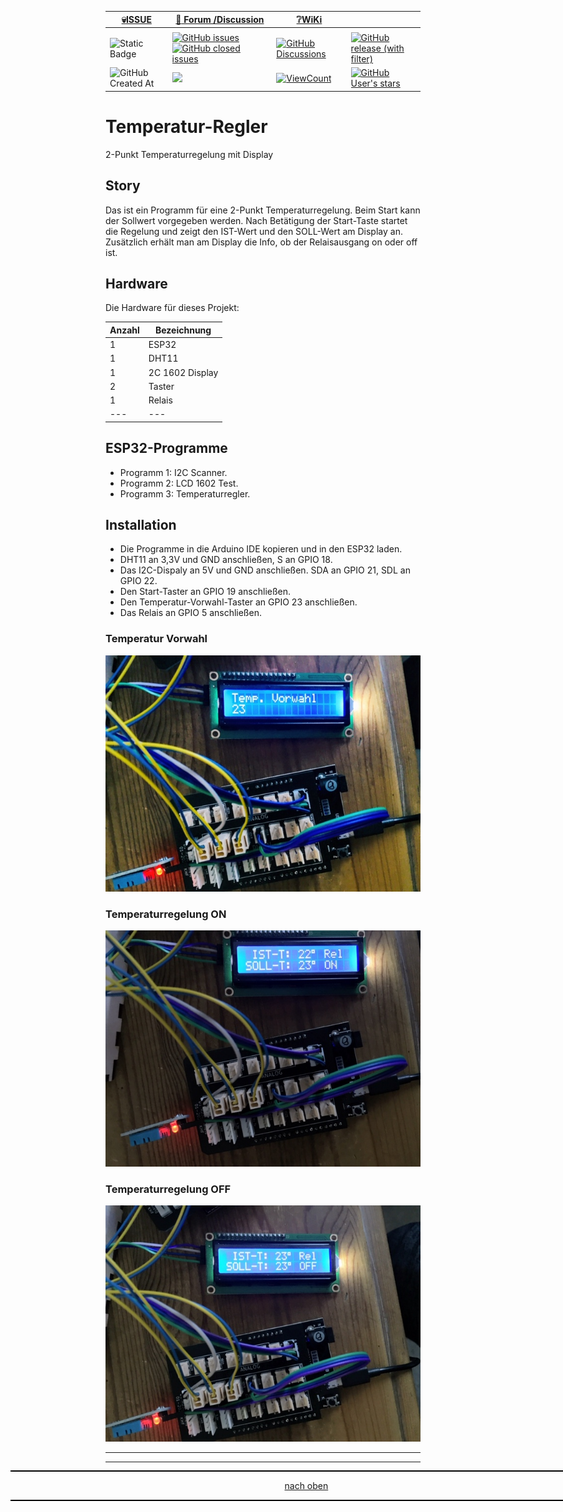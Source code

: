 <a name="oben"></a>

<div align="center">

|[:skull:ISSUE](https://github.com/frankyhub/Temperatur-Regler/issues?q=is%3Aissue)|[:speech_balloon: Forum /Discussion](https://github.com/frankyhub/Temperatur-Regler/discussions)|[:grey_question:WiKi](https://github.com/frankyhub/Temperatur-Regler/wiki)||
|--|--|--|--|
| | | | |
|![Static Badge](https://img.shields.io/badge/RepoNr.:-%2039-blue)|<a href="https://github.com/frankyhub/Temperatur-Regler/issues">![GitHub issues](https://img.shields.io/github/issues/frankyhub/Temperatur-Regler)![GitHub closed issues](https://img.shields.io/github/issues-closed/frankyhub/Temperatur-Regler)|<a href="https://github.com/frankyhub/Temperatur-Regler/discussions">![GitHub Discussions](https://img.shields.io/github/discussions/frankyhub/Temperatur-Regler)|<a href="https://github.com/frankyhub/Temperatur-Regler/releases">![GitHub release (with filter)](https://img.shields.io/github/v/release/frankyhub/Temperatur-Regler)|
|![GitHub Created At](https://img.shields.io/github/created-at/frankyhub/Temperatur-Regler)| <a href="https://github.com/frankyhub/Temperatur-Regler/pulse" alt="Activity"><img src="https://img.shields.io/github/commit-activity/m/badges/shields" />| <a href="https://github.com/frankyhub/Temperatur-Regler/graphs/traffic"><img alt="ViewCount" src="https://views.whatilearened.today/views/github/frankyhub/github-clone-count-badge.svg">  |<a href="https://github.com/frankyhub?tab=stars"> ![GitHub User's stars](https://img.shields.io/github/stars/frankyhub)|
</div>



# Temperatur-Regler
2-Punkt Temperaturregelung mit Display

## Story
Das ist ein Programm für eine 2-Punkt Temperaturregelung. Beim Start kann der Sollwert vorgegeben werden. Nach Betätigung der Start-Taste startet die Regelung und zeigt den IST-Wert und den SOLL-Wert am Display an. Zusätzlich erhält man am Display die Info, ob der Relaisausgang on oder off ist.

## Hardware

Die Hardware für dieses Projekt:

| Anzahl | Bezeichnung | 
| -------- | -------- | 
| 1  | ESP32   |
| 1  | DHT11   |
| 1  |  2C 1602 Display  |
| 2  | Taster   |
| 1  |  Relais  |
| ---  | ---   |


## ESP32-Programme

- Programm 1: I2C Scanner.
- Programm 2: LCD 1602 Test.
- Programm 3: Temperaturregler.

## Installation

- Die Programme in die Arduino IDE kopieren und in den ESP32 laden.
- DHT11 an 3,3V und GND anschließen, S an GPIO 18.
- Das I2C-Dispaly an 5V und GND anschließen. SDA an GPIO 21, SDL an GPIO 22.
- Den Start-Taster an GPIO 19 anschließen.
- Den Temperatur-Vorwahl-Taster an GPIO 23 anschließen.
- Das Relais an GPIO 5 anschließen.


### Temperatur Vorwahl

![Bild](/pic/tvorwahl.png)


### Temperaturregelung ON

![Bild](/pic/treglungon.png)

### Temperaturregelung OFF

![Bild](/pic/treglungoff.png)



---

<div style="position:absolute; left:2cm; ">   
<ol class="breadcrumb" style="border-top: 2px solid black;border-bottom:2px solid black; height: 45px; width: 900px;"> <p align="center"><a href="#oben">nach oben</a></p></ol>
</div>  

---


